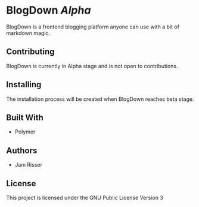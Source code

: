 # BlogDown _Alpha_
BlogDown is a frontend blogging platform anyone can use with a bit of markdown magic.

## Contributing
BlogDown is currently in Alpha stage and is not open to contributions.

## Installing
The installation process will be created when BlogDown reaches beta stage.

## Built With
* Polymer

## Authors
* Jam Risser

## License
This project is licensed under the GNU Public License Version 3
